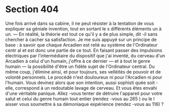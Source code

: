 # Section 404

Une fois arrivé dans sa cabine, il ne peut résister à la tentation de
vous expliquer sa géniale invention, tout en sortant le s différents
éléments un à un. — En réalité, la théorie est tout ce qu'il y a de
plus simple, dit -il sans chercher à cacher sa satisfaction. Je me
suis appuyé sur un principe de base : à savoir que chaque
Arcadien est relié au système de l'Ordinateur centr al et est donc
une partie de ce tout. En faisant passer des impulsions
électriques par l'intermédiaire du dispositif que j'ai inventé, du
cerveau d'un Arcadien à celui d'un humain, j'offre à ce dernier —
et à tout le genre humain — la possibilité d'être un  fidèle sujet de
l'Ordinateur central. Du même coup, j'élimine ainsi, et pour
toujours, ses velléités de pouvoir et de volonté personnels. Le
procédé n'est douloureux ni pour l'Arcadien ni pour l'humain.
Vous devinez alors que son intention, aussi sophisti quée soit -
elle, correspond à un redoutable lavage de cerveau. Et vous êtes
envahi d'une véritable panique. Allez -vous tenter de détruire
l'appareil pour votre salut et celui du genre humain tout entier
(rendez -vous au 265 ) ou le l aisser vous soumettre à sa
démoniaque expérience (rendez -vous au 116) ?